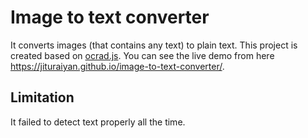 # Image to text converter

It converts images (that contains any text) to plain text. This project is created based on [ocrad.js](https://github.com/antimatter15/ocrad.js). You can see the live demo from here <a href="https://jituraiyan.github.io/image-to-text-converter/" target="_blank">https://jituraiyan.github.io/image-to-text-converter/</a>.

## Limitation

It failed to detect text properly all the time.
